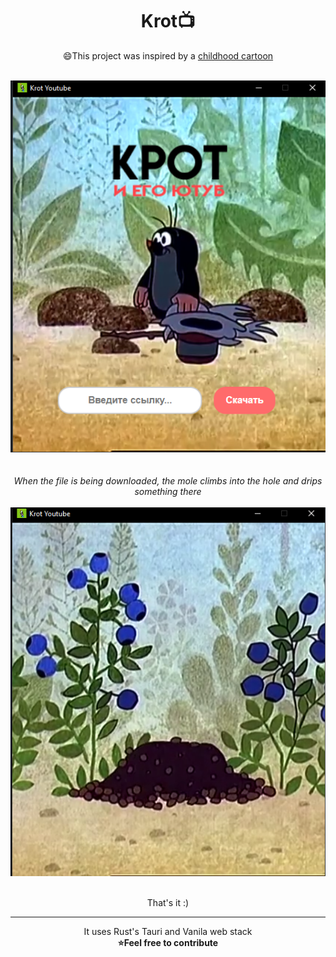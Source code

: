<div align='center'>
  <h1>Krot📺</h1>
  <p>😄This project was inspired by a <a href='https://www.youtube.com/watch?v=0QbAhy1FkuA'>childhood cartoon</a><br><br></p>
  
  
</div>

<div align='center'>
  <img src="https://github.com/Digital-Gym/krot/blob/main/img/main-menu.png" alt='main-menu'><br><br><br>
  <i>When the file is being downloaded, the mole climbs into the hole and drips something there</i><br><br>
  <img src="https://github.com/Digital-Gym/krot/blob/main/img/download-proccess.png" alt='main-menu'><br><br>

  That's it :)
</div>

<hr>

<footer>
  <div align='center'>
    It uses Rust's Tauri and Vanila web stack<br>
    <b>⭐️Feel free to contribute</b>
  </div>
  
</footer>
